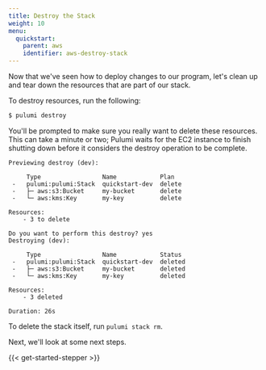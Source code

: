 ```yaml
---
title: Destroy the Stack
weight: 10
menu:
  quickstart:
    parent: aws
    identifier: aws-destroy-stack
---
```


Now that we've seen how to deploy changes to our program, let's clean up and tear down the resources that are part of our stack.

To destroy resources, run the following:

```bash
$ pulumi destroy
```

You'll be prompted to make sure you really want to delete these resources. This can take a minute or two; Pulumi waits for the EC2 instance to finish shutting down before it considers the destroy operation to be complete.

```
Previewing destroy (dev):

     Type                 Name            Plan
 -   pulumi:pulumi:Stack  quickstart-dev  delete
 -   ├─ aws:s3:Bucket     my-bucket       delete
 -   └─ aws:kms:Key       my-key          delete

Resources:
    - 3 to delete

Do you want to perform this destroy? yes
Destroying (dev):

     Type                 Name            Status
 -   pulumi:pulumi:Stack  quickstart-dev  deleted
 -   ├─ aws:s3:Bucket     my-bucket       deleted
 -   └─ aws:kms:Key       my-key          deleted

Resources:
    - 3 deleted

Duration: 26s
```

To delete the stack itself, run `pulumi stack rm`.

Next, we'll look at some next steps.

{{< get-started-stepper >}}
